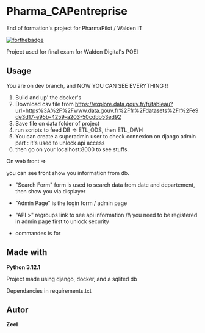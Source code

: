 # Pharma_CAPentreprise
End of formation's project for PharmaPilot / Walden IT


[![forthebadge](http://forthebadge.com/images/badges/built-with-love.svg)](http://forthebadge.com)  

Project used for final exam for Walden Digital's POEI

## Usage
You are on dev branch, and NOW YOU CAN SEE EVERYTHING !!


1) Build and up' the docker's
2) Download csv file from https://explore.data.gouv.fr/fr/tableau?url=https%3A%2F%2Fwww.data.gouv.fr%2Ffr%2Fdatasets%2Fr%2Fe9de3d17-e95b-4259-a203-50cdbb53ed92
3) Save file on data folder of project
4) run scripts to feed DB => ETL_ODS, then ETL_DWH
5) You can create a superadmin user to check connexion on django admin part : it's used to unlock api access
6) then go on your localhost:8000 to see stuffs.

On web front =>

you can see front show you information from db.

- "Search Form" form is used to search data from date and departement, then show you via displayer

- "Admin Page" is the login form / admin page

- "API >" regroups link to see api information
/!\ you need to be registered in admin page first to unlock security

- commandes is for 






## Made with

**Python 3.12.1**

Project made using django, docker, and a sqlited db 

Dependancies in requirements.txt



## Autor

**Zeel** 

